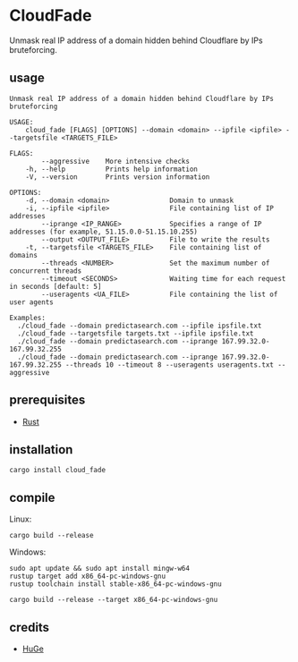 # CloudFade

Unmask real IP address of a domain hidden behind Cloudflare by IPs bruteforcing.

## usage

```
Unmask real IP address of a domain hidden behind Cloudflare by IPs bruteforcing

USAGE:
    cloud_fade [FLAGS] [OPTIONS] --domain <domain> --ipfile <ipfile> --targetsfile <TARGETS_FILE>

FLAGS:
        --aggressive    More intensive checks
    -h, --help          Prints help information
    -V, --version       Prints version information

OPTIONS:
    -d, --domain <domain>               Domain to unmask
    -i, --ipfile <ipfile>               File containing list of IP addresses
        --iprange <IP_RANGE>            Specifies a range of IP addresses (for example, 51.15.0.0-51.15.10.255)
        --output <OUTPUT_FILE>          File to write the results
    -t, --targetsfile <TARGETS_FILE>    File containing list of domains
        --threads <NUMBER>              Set the maximum number of concurrent threads
        --timeout <SECONDS>             Waiting time for each request in seconds [default: 5]
        --useragents <UA_FILE>          File containing the list of user agents

Examples:
  ./cloud_fade --domain predictasearch.com --ipfile ipsfile.txt
  ./cloud_fade --targetsfile targets.txt --ipfile ipsfile.txt
  ./cloud_fade --domain predictasearch.com --iprange 167.99.32.0-167.99.32.255
  ./cloud_fade --domain predictasearch.com --iprange 167.99.32.0-167.99.32.255 --threads 10 --timeout 8 --useragents useragents.txt --aggressive
```

## prerequisites

- [Rust](https://www.rust-lang.org/tools/install)

## installation

```
cargo install cloud_fade
```

## compile

Linux:
```
cargo build --release
```

Windows: 

```
sudo apt update && sudo apt install mingw-w64
rustup target add x86_64-pc-windows-gnu
rustup toolchain install stable-x86_64-pc-windows-gnu
```

```
cargo build --release --target x86_64-pc-windows-gnu
```

## credits

- [HuGe](https://x.com/realdumbledork)
